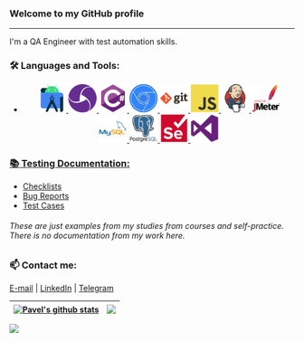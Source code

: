 ### Welcome to my GitHub profile
____

I'm a QA Engineer with test automation skills.

### :hammer_and_wrench: Languages and Tools:  
-
    <p align='center'>
    <a href ="https://github.com/qintarra/AndroidStudio">
  <img src="https://github.com/devicons/devicon/blob/master/icons/androidstudio/androidstudio-original.svg" title="Android Studio" width="50" height="50"/>  
    <a href ="https://github.com/qintarra/Appium">
  <img src="https://github.com/qintarra/qintarra/blob/main/icons/appium.svg" title="Appium" width="50" height="50"/>  
    <a href ="https://github.com/qintarra/C-Sharp/tree/main/Tasks">  
  <img src="https://github.com/devicons/devicon/blob/master/icons/csharp/csharp-original.svg" title="C#" width="50" height="50"/>  
    <a href ="https://github.com/qintarra/DevTools">
  <img src="https://github.com/qintarra/qintarra/blob/main/icons/devtools.svg" title="DevTools" width="50" height="50"/> 
    <a href ="https://github.com/qintarra/Git-bash-commands">  
  <img src="https://github.com/devicons/devicon/blob/master/icons/git/git-original-wordmark.svg" title="Git" width="50" height="50"/>   
    <a href ="https://github.com/qintarra/JavaScript">
  <img src="https://github.com/devicons/devicon/blob/master/icons/javascript/javascript-original.svg" title="JavaScript" width="50" height="50"/>   
    <a href ="https://github.com/qintarra/Jenkins">
  <img src="https://github.com/devicons/devicon/blob/master/icons/jenkins/jenkins-original.svg" title="Jenkins" width="50" height="50"/>  
    <a href ="https://github.com/qintarra/JMeter">
  <img src="https://github.com/qintarra/qintarra/blob/main/icons/jmeter-square.svg" title="JMeter" alt="Apache JMeter" width="50" height="50"/> 
    <a href ="https://github.com/qintarra/SQL/tree/main/MySQL">
  <img src="https://github.com/devicons/devicon/blob/master/icons/mysql/mysql-original-wordmark.svg" title="MySQL" width="50" height="50"/>  
    <a href ="https://github.com/qintarra/SQL/tree/main/PostgreSQL">
  <img src="https://github.com/devicons/devicon/blob/master/icons/postgresql/postgresql-original-wordmark.svg" title="PostgreSQL" width="50" height="50"/>  
    <a href ="https://github.com/qintarra/Selenium/tree/master/WebDriver">  
  <img src="https://github.com/devicons/devicon/blob/master/icons/selenium/selenium-original.svg" title="Selenium WebDriver" width="50" height="50"/>  
    <a href ="https://www.linkedin.com/learning/certificates/91e2a5a5b45a8fbf391f5ba67f8d5f7a5addcffc06988a904f718baf2d5923e5?u=106534538">    
  <img src="https://github.com/devicons/devicon/blob/master/icons/visualstudio/visualstudio-plain.svg" title="Visual Studio" width="50" height="50"/>  
    </p>

### :books: Testing Documentation:  
- [Checklists](https://drive.google.com/drive/folders/1JlxyZicAzbcpt5w05wBpQBQfQ8QE1a-P)
- [Bug Reports](https://drive.google.com/drive/folders/1wLQwmReiTlt4K97jbaj4oNt23xE0W4ju)
- [Test Cases](https://drive.google.com/drive/folders/1Rax4dGh-ChzQmO-okcEYwP8PExrFK0e9)  
###### These are just examples from my studies from courses and self-practice. There is no documentation from my work here.

### :mailbox: Contact me:  
[E-mail][email] | [LinkedIn][in] | [Telegram][tg]
        
[email]: <mailto:marchuk151@gmail.com>
[in]: <https://www.linkedin.com/in/volodymyr-marchuk-/>
[tg]: <https://t.me/qintarra>

| <a href="https://github.com/qintarra/github-readme-stats"><img align="center" src="https://github-readme-stats.vercel.app/api?username=qintarra&show_icons=true&include_all_commits=true&theme=vue&hide_border=true" alt="Pavel's github stats" /></a> | <a href="https://github.com/qintarra/github-readme-stats"><img align="center" src="https://github-readme-stats.vercel.app/api/top-langs/?username=qintarra&layout=compact&theme=vue&hide_border=true" /></a> |
| ------------- | ------------- |

![](https://komarev.com/ghpvc/?username=qintarra&color=32a881)    
